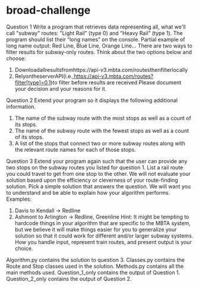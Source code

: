 # broad-challenge

Question 1
Write a program that retrieves data representing all, what we'll call "subway" routes: "Light Rail" (type 0) and “Heavy Rail” (type 1). The program should list their “long names” on the console.
Partial example of long name output: Red Line, Blue Line, Orange Line...
There are two ways to filter results for subway-only routes. Think about the two options below
and choose:
1. Downloadallresultsfromhttps://api-v3.mbta.com/routesthenfilterlocally
2. RelyontheserverAPI(i.e.,https://api-v3.mbta.com/routes?filter[type]=0,1)to
filter before results are received
Please document your decision and your reasons for it.



Question 2
Extend your program so it displays the following additional information.
1. The name of the subway route with the most stops as well as a count of its stops.
2. The name of the subway route with the fewest stops as well as a count of its stops.
3. A list of the stops that connect two or more subway routes along with the relevant route
names for each of those stops.


Question 3
Extend your program again such that the user can provide any two stops on the subway routes you listed for question 1.
List a rail route you could travel to get from one stop to the other. We will not evaluate your solution based upon the efficiency or cleverness of your route-finding solution. Pick a simple solution that answers the question. We will want you to understand and be able to explain how your algorithm performs.
Examples:
1. Davis to Kendall -> Redline
2. Ashmont to Arlington -> Redline, Greenline
Hint: It might be tempting to hardcode things in your algorithm that are specific to the MBTA system, but we believe it will make things easier for you to generalize your solution so that it could work for different and/or larger subway systems.
How you handle input, represent train routes, and present output is your choice.

Algorithm.py contains the solution to question 3.
Classes.py contains the Route and Stop classes used in the solution. 
Methods.py contains all the main methods used. 
Question_1_only contains the output of Question 1.
Question_2_only contains the output of Question 2.
